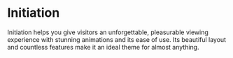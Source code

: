 # Initiation
Initiation helps you give visitors an unforgettable, pleasurable viewing experience with stunning animations and its ease of use. Its beautiful layout and countless features make it an ideal theme for almost anything.